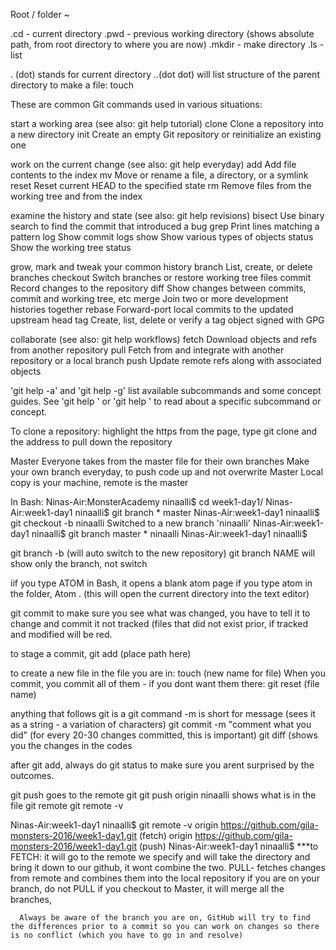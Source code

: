 Root /
folder ~

.cd - current directory
.pwd - previous working directory (shows absolute path, from root directory to where you are now)
.mkdir - make directory
.ls - list

. (dot) stands for current directory
..(dot dot) will list structure of the parent directory
to make a file: touch 

These are common Git commands used in various situations:

start a working area (see also: git help tutorial)
   clone      Clone a repository into a new directory
   init       Create an empty Git repository or reinitialize an existing one

work on the current change (see also: git help everyday)
   add        Add file contents to the index
   mv         Move or rename a file, a directory, or a symlink
   reset      Reset current HEAD to the specified state
   rm         Remove files from the working tree and from the index

examine the history and state (see also: git help revisions)
   bisect     Use binary search to find the commit that introduced a bug
   grep       Print lines matching a pattern
   log        Show commit logs
   show       Show various types of objects
   status     Show the working tree status

grow, mark and tweak your common history
   branch     List, create, or delete branches
   checkout   Switch branches or restore working tree files
   commit     Record changes to the repository
   diff       Show changes between commits, commit and working tree, etc
   merge      Join two or more development histories together
   rebase     Forward-port local commits to the updated upstream head
   tag        Create, list, delete or verify a tag object signed with GPG

collaborate (see also: git help workflows)
   fetch      Download objects and refs from another repository
   pull       Fetch from and integrate with another repository or a local branch
   push       Update remote refs along with associated objects

'git help -a' and 'git help -g' list available subcommands and some
concept guides. See 'git help <command>' or 'git help <concept>'
to read about a specific subcommand or concept.


To clone a repository: 
highlight the https from the page, 
 type git clone and the address to pull down the repository
 
 Master 
   Everyone takes from the master file for their own branches
   Make your own branch everyday, to push code up and not overwrite Master
   Local copy is your machine, remote is the master
   
   In Bash:
        Ninas-Air:MonsterAcademy ninaalli$ cd week1-day1/
        Ninas-Air:week1-day1 ninaalli$ git branch
        * master
        Ninas-Air:week1-day1 ninaalli$ git checkout -b ninaalli
        Switched to a new branch 'ninaalli'
        Ninas-Air:week1-day1 ninaalli$ git branch
        master
      * ninaalli
      Ninas-Air:week1-day1 ninaalli$ 

git branch -b (will auto switch to the new repository)
git branch NAME will show only the branch, not switch

iif you type ATOM in Bash, it opens a blank atom page
if you type atom in the folder, Atom . (this will open the current directory into the text editor)

git commit to make sure you see what was changed, you have to tell it to change and commit it 
not tracked (files that did not exist prior, if tracked and modified will be red. 

to stage a commit, git add (place path here)

to create a new file in the file you are in: touch (new name for file)
When you commit, you commit all of them - if you dont want them there:
      git reset (file name)

anything that follows git is a git command
-m is short for message (sees it as a string - a variation of characters)
git commit -m "comment what you did" (for every 20-30 changes committed, this is important)
git diff (shows you the changes in the codes

after git add, always do git status to make sure you arent surprised by the outcomes.

git push goes to the remote git
git push origin ninaalli
   shows what is in the file
   git remote
   git remote -v
   
Ninas-Air:week1-day1 ninaalli$ git remote -v
origin	https://github.com/gila-monsters-2016/week1-day1.git (fetch)
origin	https://github.com/gila-monsters-2016/week1-day1.git (push)
Ninas-Air:week1-day1 ninaalli$ 
***to FETCH: it will go to the remote we specify and will take the directory and bring it down to our github, it wont combine the two.
   PULL- fetches changes from remote and combines them into the local repository
      if you are on your branch, do not PULL
      if you checkout to Master, it will merge all the branches, 
      
      Always be aware of the branch you are on, GitHub will try to find the differences prior to a commit so you can work on changes so there is no conflict (which you have to go in and resolve)
      
